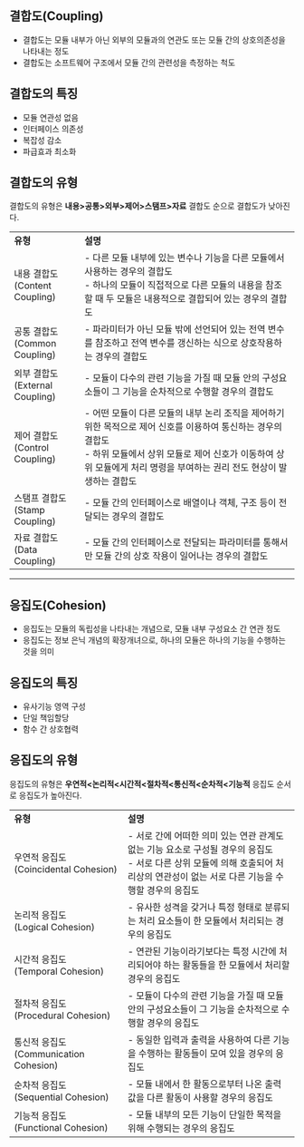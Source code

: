 ## **결합도(Coupling)**

- 결합도는 모듈 내부가 아닌 외부의 모듈과의 연관도 또는 모듈 간의 상호의존성을 나타내는 정도
- 결합도는 소프트웨어 구조에서 모듈 간의 관련성을 측정하는 척도

## **결합도의 특징**

- 모듈 연관성 없음
- 인터페이스 의존성
- 복잡성 감소
- 파급효과 최소화

## **결합도의 유형**  

결합도의 유형은 **내용>공통>외부>제어>스탬프>자료** 결합도 순으로 결합도가 낮아진다.

|                                 |                                                                                                                                          |
| ------------------------------- | ---------------------------------------------------------------------------------------------------------------------------------------- |
| **유형**                          | **설명**                                                                                                                                   |
| 내용 결합도  <br>(Content Coupling)  | - 다른 모듈 내부에 있는 변수나 기능을 다른 모듈에서 사용하는 경우의 결합도  <br>- 하나의 모듈이 직접적으로 다른 모듈의 내용을 참조할 때 두 모듈은 내용적으로 결합되어 있는 경우의 결합도                            |
| 공통 결합도  <br>(Common Coupling)   | - 파라미터가 아닌 모듈 밖에 선언되어 있는 전역 변수를 참조하고 전역 변수를 갱신하는 식으로 상호작용하는 경우의 결합도                                                                      |
| 외부 결합도  <br>(External Coupling) | - 모듈이 다수의 관련 기능을 가질 때 모듈 안의 구성요소들이 그 기능을 순차적으로 수행할 경우의 결합도                                                                               |
| 제어 결합도  <br>(Control Coupling)  | - 어떤 모듈이 다른 모듈의 내부 논리 조직을 제어하기 위한 목적으로 제어 신호를 이용하여 통신하는 경우의 결합도  <br>- 하위 모듈에서 상위 모듈로 제어 신호가 이동하여 상위 모듈에게 처리 명령을 부여하는 권리 전도 현상이 발생하는 결합도 |
| 스탬프 결합도  <br>(Stamp Coupling)   | - 모듈 간의 인터페이스로 배열이나 객체, 구조 등이 전달되는 경우의 결합도                                                                                               |
| 자료 결합도  <br>(Data Coupling)     | - 모듈 간의 인터페이스로 전달되는 파라미터를 통해서만 모듈 간의 상호 작용이 일어나는 경우의 결합도                                                                                 |

---
## **응집도(Cohesion)**

- 응집도는 모듈의 독립성을 나타내는 개념으로, 모듈 내부 구성요소 간 연관 정도
- 응집도는 정보 은닉 개념의 확장개녀으로, 하나의 모듈은 하나의 기능을 수행하는 것을 의미

## **응집도의 특징**

- 유사기능 영역 구성
- 단일 책임할당
- 함수 간 상호협력
## **응집도의 유형**

응집도의 유형은 **우연적<논리적<시간적<절차적<통신적<순차적<기능적** 응집도 순서로 응집도가 높아진다.

|                                       |                                                                                                               |
| ------------------------------------- | ------------------------------------------------------------------------------------------------------------- |
| **유형**                                | **설명**                                                                                                        |
| 우연적 응집도  <br>(Coincidental Cohesion)  | - 서로 간에 어떠한 의미 있는 연관 관계도 없는 기능 요소로 구성될 경우의 응집도  <br>- 서로 다른 상위 모듈에 의해 호출되어 처리상의 연관성이 없는 서로 다른 기능을 수행할 경우의 응집도 |
| 논리적 응집도  <br>(Logical Cohesion)       | - 유사한 성격을 갖거나 특정 형태로 분류되는 처리 요소들이 한 모듈에서 처리되는 경우의 응집도                                                         |
| 시간적 응집도  <br>(Temporal Cohesion)      | - 연관된 기능이라기보다는 특정 시간에 처리되어야 하는 활동들을 한 모듈에서 처리할 경우의 응집도                                                        |
| 절차적 응집도  <br>(Procedural Cohesion)    | - 모듈이 다수의 관련 기능을 가질 때 모듈 안의 구성요소들이 그 기능을 순차적으로 수행할 경우의 응집도                                                    |
| 통신적 응집도  <br>(Communication Cohesion) | - 동일한 입력과 출력을 사용하여 다른 기능을 수행하는 활동들이 모여 있을 경우의 응집도                                                             |
| 순차적 응집도  <br>(Sequential Cohesion)    | - 모듈 내에서 한 활동으로부터 나온 출력 값을 다른 활동이 사용할 경우의 응집도                                                                 |
| 기능적 응집도  <br>(Functional Cohesion)    | - 모듈 내부의 모든 기능이 단일한 목적을 위해 수행되는 경우의 응집도                                                                       |